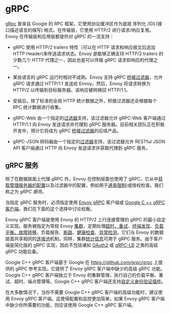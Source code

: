 # gRPC

[gRpc](http://www.grpc.io) 是来自 Google 的 RPC 框架。它使用协议缓冲区作为底层 序列化 /IDL(接口描述语言的缩写) 格式。在传输层，它使用 HTTP/2 进行请求/响应复用。Envoy 在传输层和应用层都提供对 gRPC 的一流支持：

- gRPC 使用 HTTP/2 trailers 特性（可以在 HTTP 请求和响应报文后追加 HTTP Header)来传送请求状态。Envoy 是能够正确支持 HTTP/2 trailers 的少数几个 HTTP 代理之一，因此也是可以传输 gRPC 请求和响应的代理之一。

- 某些语言的 gRPC 运行时相对不成熟。Envoy 支持 gRPC [桥接过滤器](../../configuration/http_filters/grpc_http1_bridge_filter.md#config-http-filters-grpc-bridge)，允许 gRPC 请求通过 HTTP/1.1 发送给 Envoy。然后，Envoy 将请求转换为 HTTP/2 以传输到目标服务器。该响应被转换回 HTTP/1.1。

- 安装后，除了标准的全局 HTTP 统计数据之外，桥接过滤器还会根据每个 RPC 统计数据进行收集。

- gRPC-Web 由一个指定的[过滤器](../../configuration/http_filters/grpc_web_filter.md#config-http-filters-grpc-web)支持，该过滤器允许 gRPC-Web 客户端通过 HTTP/1.1 向 Envoy 发送请求并代理到 gRPC 服务器。目前相关团队正在积极开发中，预计它将成为 gRPC [桥接过滤器](../../configuration/http_filters/grpc_http1_bridge_filter.md#config-http-filters-grpc-bridge)的后续产品。

- gRPC-JSON 转码器由一个指定的[过滤器](../../configuration/http_filters/grpc_json_transcoder_filter.md#config-http-filters-grpc-json-transcoder)支持，该过滤器允许 RESTful JSON API 客户端通过 HTTP 向 Envoy 发送请求并获取代理到 gRPC 服务。

## gRPC 服务

除了在数据层面上代理 gRPC 外，Envoy 在控制层面也使用了 gRPC，它从中[获取管理服务器的配置](../../configuration/overview/v2_overview.md#config-overview-v2)以及过滤器中的配置，例如用于[速率限制](../../configuration/http_filters/rate_limit_filter.md#config-http-filters-rate-limit))或授权检查。我们称之为 *gRPC 服务*。

当指定 gRPC 服务时，必须指定使用 [Envoy gRPC](../../api-v2/api/v2/core/grpc_service.proto.md#envoy-api-field-core-grpcservice-envoy-grpc) 客户端或 [Google C ++ gRPC 客户端](../../api-v2/api/v2/core/grpc_service.proto.md#envoy-api-field-core-grpcservice-google-grpc)。我们在下面的这个选择中讨论权衡。

Envoy gRPC 客户端是使用 Envoy 的 HTTP/2 上行连接管理的 gRPC 的最小自定义实现。服务被指定为常规 Envoy [集群](cluster_manager.md#arch-overview-cluster-manager)，定期处理[超时、重试](http_connection_management.md#arch-overview-http-conn-man)、[终端发现](dynamic_configuration.md#arch-overview-dynamic-config-sds)、[负载平衡、故障转移](load_balancing.md#arch-overview-load-balancing)、负载报告、[断路](circuit_breaking.md#arch-overview-circuit-break)、[健康检查](health_checking.md#arch-overview-health-checking)、[异常检测](connection_pooling.md#arch-overview-conn-pool)。它们与 Envoy 的数据层面共享相同的[连接池](connection_pooling.md#arch-overview-conn-pool)机制。同样，集群[统计信息](statistics.md#arch-overview-statistics)可用于 gRPC 服务。由于客户端是简化版的 gRPC 实现，因此不包括诸如 [OAuth2](https://oauth.net/2/) 或 [gRPC-LB](https://grpc.io/blog/loadbalancing) 之类的高级 gRPC 功能后备。

Google C++ gRPC 客户端基于 Google 在 <https://github.com/grpc/grpc> 上提供的 gRPC 参考实现。它提供了 Envoy gRPC 客户端中缺少的高级 gRPC 功能。Google C++ gRPC 客户端独立于 Envoy 的集群管理，执行自己的负载平衡、重试、超时、端点管理等。Google C++ gRPC 客户端还支持[自定义身份验证插件](https://grpc.io/docs/guides/auth.md#extending-grpc-to-support-other-authentication-mechanisms)。

在大多数情况下，当你不需要 Google C++ gRPC 客户端的高级功能时，建议使用 Envoy gRPC 客户端。这使得配置和监控更加简单。如果 Envoy gRPC 客户端中缺少你所需要的功能，则应该使用 Google C++ gRPC 客户端。